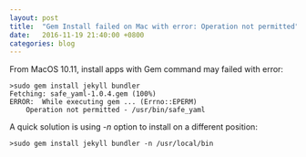 ```yaml
---
layout: post
title:  "Gem Install failed on Mac with error: Operation not permitted"
date:   2016-11-19 21:40:00 +0800
categories: blog
---
```


From MacOS 10.11, install apps with Gem command may failed with error:  
```
>sudo gem install jekyll bundler
Fetching: safe_yaml-1.0.4.gem (100%)
ERROR:  While executing gem ... (Errno::EPERM)
    Operation not permitted - /usr/bin/safe_yaml
```
  
A quick solution is using *-n* option to install on a different position:  
```
>sudo gem install jekyll bundler -n /usr/local/bin
```
